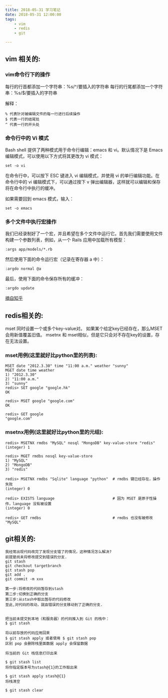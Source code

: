 ```yaml
---
title: 2018-05-31 学习笔记
date: 2018-05-31 12:00:00
tags:
    - vim
    - redis
    - git

---
```

## vim 相关的:

### vim命令行下的操作
每行的行首都添加一个字符串：%s/^/要插入的字符串
每行的行尾都添加一个字符串：%s/$/要插入的字符串

解释：

    % 代表针对被编辑文件的每一行进行后续操作
    $ 代表一行的结尾处
    ^ 代表一行的开头处

### 命令行中的 Vi 模式
Bash shell 提供了两种模式用于命令行编辑：emacs 和 vi。默认情况下是 Emacs 编辑模式，可以使用以下方式将其更改为 vi 模式：

    set -o vi

在命令行中，可以按下 ESC 键进入 vi 编辑模式，并使用 vi 的单行编辑功能。在命令行中的 vi 编辑模式下，可以通过按下 v 弹出编辑器，这样就可以编辑和保存将在命令行中执行的缓冲。

如果需要回到 emacs 模式，输入：

    set -o emacs

<!--more-->
### 多个文件中执行宏操作

我们已经录制好了一个宏，并且希望在多个文件中运行它。首先我们需要使用文件构建一个参数列表，例如，从一个 Rails 应用中加载所有模型：

    :args app/models/*.rb

然后使用下面的命令运行宏（记录在寄存器 a 中）：

    :argdo normal @a

最后，使用下面的命令保存所有的缓冲：

    :argdo update

[摘自知乎](https://zhuanlan.zhihu.com/p/27968721)

## redis相关的:
mset 同时设置一个或多个key-value对。
如果某个给定key已经存在，那么MSET会用新值覆盖旧值。
msetnx 和 mset相似，但是它只会对不存在key的设置，存在无法设置。
### mset用例(这里就好比python里的列表):
    MSET date "2012.3.30" time "11:00 a.m." weather "sunny"
    MGET date time weather
    1) "2012.3.30"
    2) "11:00 a.m."
    3) "sunny"
    redis> SET google "google.hk"
    OK

    redis> MSET google "google.com"
    OK

    redis> GET google
    "google.com"
### msetnx用例(这里就好比python里的元组):
    redis> MSETNX rmdbs "MySQL" nosql "MongoDB" key-value-store "redis"
    (integer) 1

    redis> MGET rmdbs nosql key-value-store
    1) "MySQL"
    2) "MongoDB"
    3) "redis"

    redis> MSETNX rmdbs "Sqlite" language "python"  # rmdbs 键已经存在，操作失败
    (integer) 0

    redis> EXISTS language                          # 因为 MSET 是原子性操作，language 没有被设置
    (integer) 0

    redis> GET rmdbs                                # rmdbs 也没有被修改
    "MySQL"

## git相关的:
    我经常出现代码改完了发现分支错了的情况，这种情况怎么解决?
    前提是尚未将修改提交到错误的分支.
    git stash
    git checkout targetbranch
    git stash pop
    git add .
    git commit -m xxx

    第一步:将修改的代码暂存到stash
    第二步:切换到正确的分支
    第三步:从stash中取出暂存的代码修改
    至此,对代码的改动，就由错误的分支移动到了正确的分支.


    把当前未提交到本地（和服务器）的代码推入到 Git 的栈中：
    $ git stash

    将以前存放的代码应用回来
    $ git stash apply 或者使用 $ git stash pop
    区别 pop 会删除栈里面数据 apply 会保留数据

    将当前的 Git 栈信息打印出来

    $ git stash list
    将你指定版本号为stash@{1}的工作取出来

    $ git stash apply stash@{1}
    将栈清空

    $ git stash clear
